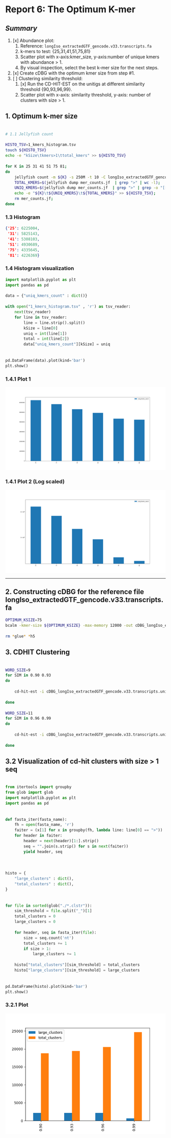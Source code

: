 # **Report 6: The Optimum K-mer**

## *Summary*

1. [x] Abundance plot:
    1. Reference: `longIso_extractedGTF_gencode.v33.transcripts.fa`
    2. k-mers to test: {25,31,41,51,75,81}
    3. Scatter plot with x-axis:kmer_size, y-axis:number of unique kmers with abundance > 1.
    4. By visual inspection, select the best k-mer size for the next steps.
2. [x] Create cDBG with the optimum kmer size from step #1.
3. [ ] Clustering similarity threshold:
    1. [x] Run the CD-HIT-EST on the unitigs at different similarity threshold {90,93,96,99}.
    2. Scatter plot with x-axis: similarity threshold, y-axis: number of clusters with size > 1.

## **1. Optimum k-mer size**

```bash

# 1.1 Jellyfish count

HISTO_TSV=1_kmers_histogram.tsv
touch ${HISTO_TSV}
echo -e "kSize\tkmers>1\ttotal_kmers" >> ${HISTO_TSV}

for K in 25 31 41 51 75 81;
do
    jellyfish count -m ${K} -s 250M -t 10 -C longIso_extractedGTF_gencode.v33.transcripts.fa;
    TOTAL_KMERS=$(jellyfish dump mer_counts.jf  | grep ">" | wc -l);
    UNIQ_KMERS=$(jellyfish dump mer_counts.jf  | grep ">" | grep -o "[[:digit:]]*" | awk -F: '$NF+0 > 1' | wc -l);
    echo -e "${K}\t${UNIQ_KMERS}\t${TOTAL_KMERS}" >> ${HISTO_TSV};
    rm mer_counts.jf;
done


```

### 1.3 Histogram

```json
{'25': 6225004,
 '31': 5825143,
 '41': 5308103,
 '51': 4930689,
 '75': 4335645,
 '81': 4226369}
```

### 1.4 Histogram visualization

```python
import matplotlib.pyplot as plt
import pandas as pd

data = {"uniq_kmers_count" : dict()}

with open("1_kmers_histogram.tsv" , 'r') as tsv_reader:
    next(tsv_reader)
    for line in tsv_reader:
        line = line.strip().split()
        kSize = line[0]
        uniq = int(line[1])
        total = int(line[2])
        data["uniq_kmers_count"][kSize] = uniq


pd.DataFrame(data).plot(kind='bar')
plt.show()

```

### 1.4.1 Plot 1

![](kmers_histo.png?raw=true)

### 1.4.1 Plot 2 (Log scaled)

![](kmers_histo_log.png?raw=true)

---

## 2. Constructing cDBG for the reference file longIso_extractedGTF_gencode.v33.transcripts.fa

```bash
OPTIMUM_KSIZE=75
bcalm -kmer-size ${OPTIMUM_KSIZE} -max-memory 12000 -out cDBG_longIso_extractedGTF_gencode.v33.transcripts -in longIso_extractedGTF_gencode.v33.transcripts.fa &> cDBGlongIso_extractedGTF_gencode.v33.transcripts.log

rm *glue* *h5

```

## 3. CDHIT Clustering

```bash

WORD_SIZE=9
for SIM in 0.90 0.93
do

    cd-hit-est -i cDBG_longIso_extractedGTF_gencode.v33.transcripts.unitigs.fa -n ${WORD_SIZE} -c ${SIM} -o clusters_${SIM}_cDBG_longIso_extractedGTF_gencode.v33.transcripts.unitigs -d 0 -T 0 -M 12000 &> cdhit_${SIM}.log

done

WORD_SIZE=11
for SIM in 0.96 0.99
do

    cd-hit-est -i cDBG_longIso_extractedGTF_gencode.v33.transcripts.unitigs.fa -n ${WORD_SIZE} -c ${SIM} -o clusters_${SIM}_cDBG_longIso_extractedGTF_gencode.v33.transcripts.unitigs -d 0 -T 0 -M 12000 &> cdhit_${SIM}.log

done


```

## 3.2 Visualization of cd-hit clusters with size > 1 seq

```python

from itertools import groupby
from glob import glob
import matplotlib.pyplot as plt
import pandas as pd


def fasta_iter(fasta_name):
    fh = open(fasta_name, 'r')
    faiter = (x[1] for x in groupby(fh, lambda line: line[0] == ">"))
    for header in faiter:
        header = next(header)[1:].strip()
        seq = "".join(s.strip() for s in next(faiter))
        yield header, seq



histo = {
    "large_clusters" : dict(),
    "total_clusters" : dict(),
}


for file in sorted(glob("./*.clstr")):
    sim_threshold = file.split("_")[1]
    total_clusters = 0
    large_clusters = 0

    for header, seq in fasta_iter(file):
        size = seq.count('nt')
        total_clusters += 1
        if size > 1:
            large_clusters += 1

    histo["total_clusters"][sim_threshold] = total_clusters
    histo["large_clusters"][sim_threshold] = large_clusters


pd.DataFrame(histo).plot(kind='bar')
plt.show()

```

### 3.2.1 Plot

![](cdhit_histo.png?raw=true)
